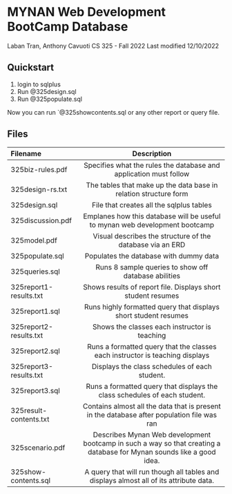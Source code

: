 # MYNAN Web Development BootCamp Database

Laban Tran, Anthony Cavuoti
CS 325 - Fall 2022
Last modified 12/10/2022

## Quickstart

1. login to sqlplus
2. Run @325design.sql
3. Run @325populate.sql

Now you can run `@325showcontents.sql or any other report or query file.

## Files

| Filename               |                                                      Description                                                      |
| :--------------------- | :-------------------------------------------------------------------------------------------------------------------: |
| 325biz-rules.pdf       |                           Specifies what the rules the database and application must follow                           |
| 325design-rs.txt       |                           The tables that make up the data base in relation structure form                            |
| 325design.sql          |                                       File that creates all the sqlplus tables                                        |
| 325discussion.pdf      |                      Emplanes how this database will be useful to mynan web development bootcamp                      |
| 325model.pdf           |                               Visual describes the structure of the database via an ERD                               |
| 325populate.sql        |                                        Populates the database with dummy data                                         |
| 325queries.sql         |                                 Runs 8 sample queries to show off database abilities                                  |
| 325report1-results.txt |                             Shows results of report file. Displays short student resumes                              |
| 325report1.sql         |                            Runs highly formatted query that displays short student resumes                            |
| 325report2-results.txt |                                     Shows the classes each instructor is teaching                                     |
| 325report2.sql         |                     Runs a formatted query that the classes each instructor is teaching displays                      |
| 325report3-results.txt |                                     Displays the class schedules of each student.                                     |
| 325report3.sql         |                       Runs a formatted query that displays the class schedules of each student.                       |
| 325result-contents.txt |              Contains almost all the data that is present in the database after population file was ran               |
| 325scenario.pdf        | Describes Mynan Web development bootcamp in such a way so that creating a database for Mynan sounds like a good idea. |
| 325show-contents.sql   |                A query that will run though all tables and displays almost all of its attribute data.                 |
